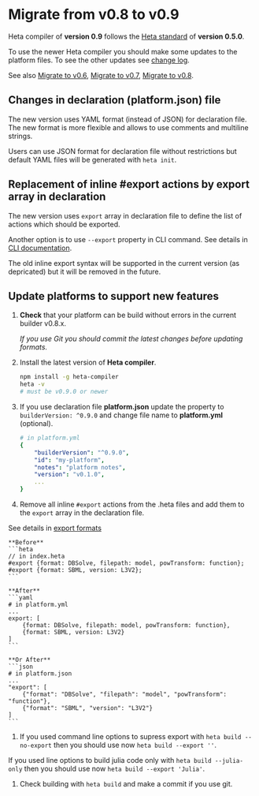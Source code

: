 # Migrate from v0.8 to v0.9

Heta compiler of **version 0.9** follows the [Heta standard](https://hetalang.github.io/#/specifications/) of **version 0.5.0**.

To use the newer Heta compiler you should make some updates to the platform files. To see the other updates see [change log](./CHANGELOG).

See also [Migrate to v0.6](./migrate-to-v0.6), [Migrate to v0.7](./migrate-to-v0.7), [Migrate to v0.8](./migrate-to-v0.8).

## Changes in declaration (platform.json) file

The new version uses YAML format (instead of JSON) for declaration file. The new format is more flexible and allows to use comments and multiline strings.

Users can use JSON format for declaration file without restrictions but default YAML files will be generated with `heta init`.

## Replacement of inline #export actions by export array in declaration

The new version uses `export` array in declaration file to define the list of actions which should be exported.

Another option is to use `--export` property in CLI command. See details in [CLI documentation](./cli-references.md).

The old inline export syntax will be supported in the current version (as depricated) but it will be removed in the future.

## Update platforms to support new features

1. **Check** that your platform can be build without errors in the current builder v0.8.x.

    *If you use Git you should commit the latest changes before updating formats.*

1. Install the latest version of **Heta compiler**.

    ```bash
    npm install -g heta-compiler
    heta -v
    # must be v0.9.0 or newer
    ```

1. If you use declaration file **platform.json** update the property to `builderVersion: ^0.9.0` and change file name to **platform.yml** (optional).

    ```yml
    # in platform.yml
    {
        "builderVersion": "^0.9.0",
        "id": "my-platform",
        "notes": "platform notes",
        "version": "v0.1.0",
        ...
    }
    ```

1. Remove all inline `#export` actions from the .heta files and add them to the `export` array in the declaration file.

See details in [export formats](./export-formats.md)

    **Before**
    ```heta
    // in index.heta
    #export {format: DBSolve, filepath: model, powTransform: function};
    #export {format: SBML, version: L3V2};
    ```

    **After**
    ```yaml
    # in platform.yml
    ...
    export: [
        {format: DBSolve, filepath: model, powTransform: function},
        {format: SBML, version: L3V2}
    ]
    ```

    **Or After**
    ```json
    # in platform.json
    ...
    "export": [
        {"format": "DBSolve", "filepath": "model", "powTransform": "function"},
        {"format": "SBML", "version": "L3V2"}
    ]
    ```

1. If you used command line options to supress export with `heta build --no-export` then you should use now `heta build --export ''`.

If you used line options to build julia code only with `heta build --julia-only` then you should use now `heta build --export 'Julia'`.

1. Check building with `heta build` and make a commit if you use git.
